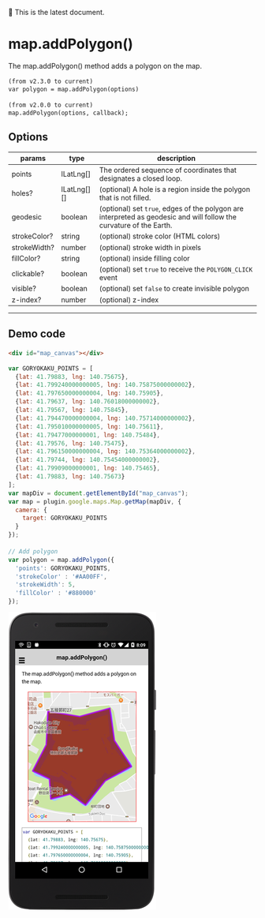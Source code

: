 :green_heart: This is the latest document.

# map.addPolygon()

The map.addPolygon() method adds a polygon on the map.

```
(from v2.3.0 to current)
var polygon = map.addPolygon(options)

(from v2.0.0 to current)
map.addPolygon(options, callback);
```

## Options

params         | type          | description
---------------|---------------|-----------------------------------------------------------------
points         | ILatLng[]     | The ordered sequence of coordinates that designates a closed loop.
holes?         | ILatLng[][]   | (optional) A hole is a region inside the polygon that is not filled.
geodesic       | boolean       | (optional) set `true`, edges of the polygon are interpreted as geodesic and will follow the curvature of the Earth.
strokeColor?   | string        | (optional) stroke color (HTML colors)
strokeWidth?   | number        | (optional) stroke width in pixels
fillColor?     | string        | (optional) inside filling color
clickable?     | boolean       | (optional) set `true` to receive the `POLYGON_CLICK` event
visible?       | boolean       | (optional) set `false` to create invisible polygon
z-index?       | number        | (optional) z-index
-------------------------------------------------------------------------------------------------

## Demo code

```html
<div id="map_canvas"></div>
```

```js
var GORYOKAKU_POINTS = [
  {lat: 41.79883, lng: 140.75675},
  {lat: 41.799240000000005, lng: 140.75875000000002},
  {lat: 41.797650000000004, lng: 140.75905},
  {lat: 41.79637, lng: 140.76018000000002},
  {lat: 41.79567, lng: 140.75845},
  {lat: 41.794470000000004, lng: 140.75714000000002},
  {lat: 41.795010000000005, lng: 140.75611},
  {lat: 41.79477000000001, lng: 140.75484},
  {lat: 41.79576, lng: 140.75475},
  {lat: 41.796150000000004, lng: 140.75364000000002},
  {lat: 41.79744, lng: 140.75454000000002},
  {lat: 41.79909000000001, lng: 140.75465},
  {lat: 41.79883, lng: 140.75673}
];
var mapDiv = document.getElementById("map_canvas");
var map = plugin.google.maps.Map.getMap(mapDiv, {
  camera: {
    target: GORYOKAKU_POINTS
  }
});

// Add polygon
var polygon = map.addPolygon({
  'points': GORYOKAKU_POINTS,
  'strokeColor' : '#AA00FF',
  'strokeWidth': 5,
  'fillColor' : '#880000'
});

```

![](image.png)
